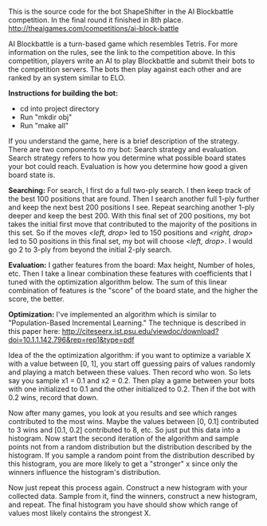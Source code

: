 This is the source code for the bot ShapeShifter in the AI Blockbattle competition. In the final round it finished in 8th place.
http://theaigames.com/competitions/ai-block-battle

AI Blockbattle is a turn-based game which resembles Tetris. For more information on the rules, see the link to the competition above. In this competition, players write an AI to play Blockbattle and submit their bots to the competition servers. The bots then play against each other and are ranked by an system similar to ELO.

**Instructions for building the bot:** 
- cd into project directory
- Run "mkdir obj"
- Run "make all"

If you understand the game, here is a brief description of the strategy.
There are two components to my bot: Search strategy and evaluation. Search strategy refers to how you determine what possible board states your bot could reach. Evaluation is how you determine how good a given board state is.

**Searching:** For search, I first do a full two-ply search. I then keep track of the best 100 positions that are found. Then I search another full 1-ply further and keep the next best 200 positions I see. Repeat searching another 1-ply deeper and keep the best 200. With this final set of 200 positions, my bot takes the initial first move that contributed to the majority of the positions in this set. So if the moves *\<left, drop\>* led to 150 positions and *\<right, drop\>* led to 50 positions in this final set, my bot will choose *\<left, drop\>*. I would go 2 to 3-ply from beyond the initial 2-ply search. 

**Evaluation:** I gather features from the board: Max height, Number of holes, etc. Then I take a linear combination these features with coefficients that I tuned with the optimization algorithm below. The sum of this linear combination of features is the "score" of the board state, and the higher the score, the better.

**Optimization:** I've implemented an algorithm which is similar to "Population-Based Incremental Learning." The technique is described in this paper here: http://citeseerx.ist.psu.edu/viewdoc/download?doi=10.1.1.142.796&rep=rep1&type=pdf

Idea of the the optimization algorithm: if you want to optimize a variable X with a value between [0, 1], you start off guessing pairs of values randomly and playing a match between these values. Then record who won. So lets say you sample x1 = 0.1 and x2 = 0.2. Then play a game between your bots with one initialized to 0.1 and the other initialized to 0.2. Then if the bot with 0.2 wins, record that down.

Now after many games, you look at you results and see which ranges contributed to the most wins. Maybe the values between [0, 0.1] contributed to 3 wins and [0.1, 0.2] contributed to 8, etc. So just put this data into a histogram. Now start the second iteration of the algorithm and sample points not from a random distribution but the distribution described by the histogram. If you sample a random point from the distribution described by this histogram, you are more likely to get a "stronger" x since only the winners influence the histogram's distribution.

Now just repeat this process again. Construct a new histogram with your collected data. Sample from it, find the winners, construct a new histogram, and repeat. The final histogram you have should show which range of values most likely contains the strongest X. 
